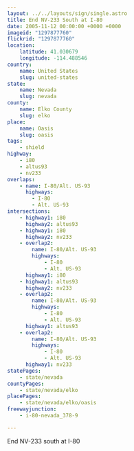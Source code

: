 ```yaml
---
layout: ../../layouts/sign/single.astro
title: End NV-233 South at I-80
date: 2005-11-12 00:00:00 +0000 +0000
imageid: "1297877760"
flickrid: "1297877760"
location:
    latitude: 41.030679
    longitude: -114.488546
country:
    name: United States
    slug: united-states
state:
    name: Nevada
    slug: nevada
county:
    name: Elko County
    slug: elko
place:
    name: Oasis
    slug: oasis
tags:
    - shield
highway:
    - i80
    - altus93
    - nv233
overlaps:
    - name: I-80/Alt. US-93
      highways:
        - I-80
        - Alt. US-93
intersections:
    - highway1: i80
      highway2: altus93
    - highway1: i80
      highway2: nv233
    - overlap2:
        name: I-80/Alt. US-93
        highways:
            - I-80
            - Alt. US-93
      highway1: i80
    - highway1: altus93
      highway2: nv233
    - overlap2:
        name: I-80/Alt. US-93
        highways:
            - I-80
            - Alt. US-93
      highway1: altus93
    - overlap2:
        name: I-80/Alt. US-93
        highways:
            - I-80
            - Alt. US-93
      highway1: nv233
statePages:
    - state/nevada
countyPages:
    - state/nevada/elko
placePages:
    - state/nevada/elko/oasis
freewayjunction:
    - i-80-nevada_378-9

---
```

End NV-233 south at I-80
